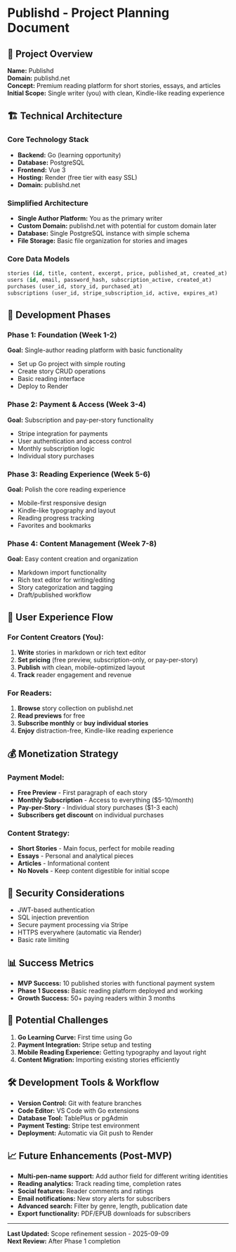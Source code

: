 # Publishd - Project Planning Document

## 🎯 Project Overview

**Name:** Publishd  
**Domain:** publishd.net  
**Concept:** Premium reading platform for short stories, essays, and articles
**Initial Scope:** Single writer (you) with clean, Kindle-like reading experience

## 🏗️ Technical Architecture

### Core Technology Stack
- **Backend:** Go (learning opportunity)
- **Database:** PostgreSQL
- **Frontend:** Vue 3
- **Hosting:** Render (free tier with easy SSL)
- **Domain:** publishd.net

### Simplified Architecture
- **Single Author Platform:** You as the primary writer
- **Custom Domain:** publishd.net with potential for custom domain later
- **Database:** Single PostgreSQL instance with simple schema
- **File Storage:** Basic file organization for stories and images

### Core Data Models
```sql
stories (id, title, content, excerpt, price, published_at, created_at)
users (id, email, password_hash, subscription_active, created_at)
purchases (user_id, story_id, purchased_at)
subscriptions (user_id, stripe_subscription_id, active, expires_at)
```

## 🔧 Development Phases

### Phase 1: Foundation (Week 1-2)
**Goal:** Single-author reading platform with basic functionality
- Set up Go project with simple routing
- Create story CRUD operations  
- Basic reading interface
- Deploy to Render

### Phase 2: Payment & Access (Week 3-4)
**Goal:** Subscription and pay-per-story functionality
- Stripe integration for payments
- User authentication and access control
- Monthly subscription logic
- Individual story purchases

### Phase 3: Reading Experience (Week 5-6)
**Goal:** Polish the core reading experience
- Mobile-first responsive design
- Kindle-like typography and layout
- Reading progress tracking
- Favorites and bookmarks

### Phase 4: Content Management (Week 7-8)
**Goal:** Easy content creation and organization
- Markdown import functionality
- Rich text editor for writing/editing
- Story categorization and tagging
- Draft/published workflow

## 🎨 User Experience Flow

### For Content Creators (You):
1. **Write** stories in markdown or rich text editor
2. **Set pricing** (free preview, subscription-only, or pay-per-story)
3. **Publish** with clean, mobile-optimized layout
4. **Track** reader engagement and revenue

### For Readers:
1. **Browse** story collection on publishd.net
2. **Read previews** for free
3. **Subscribe monthly** or **buy individual stories**
4. **Enjoy** distraction-free, Kindle-like reading experience

## 💰 Monetization Strategy

### Payment Model:
- **Free Preview** - First paragraph of each story
- **Monthly Subscription** - Access to everything ($5-10/month)
- **Pay-per-Story** - Individual story purchases ($1-3 each)
- **Subscribers get discount** on individual purchases

### Content Strategy:
- **Short Stories** - Main focus, perfect for mobile reading
- **Essays** - Personal and analytical pieces
- **Articles** - Informational content
- **No Novels** - Keep content digestible for initial scope

## 🔐 Security Considerations
- JWT-based authentication
- SQL injection prevention
- Secure payment processing via Stripe
- HTTPS everywhere (automatic via Render)
- Basic rate limiting

## 📊 Success Metrics
- **MVP Success:** 10 published stories with functional payment system
- **Phase 1 Success:** Basic reading platform deployed and working
- **Growth Success:** 50+ paying readers within 3 months

## 🚨 Potential Challenges
1. **Go Learning Curve:** First time using Go
2. **Payment Integration:** Stripe setup and testing
3. **Mobile Reading Experience:** Getting typography and layout right
4. **Content Migration:** Importing existing stories efficiently

## 🛠️ Development Tools & Workflow
- **Version Control:** Git with feature branches
- **Code Editor:** VS Code with Go extensions
- **Database Tool:** TablePlus or pgAdmin
- **Payment Testing:** Stripe test environment
- **Deployment:** Automatic via Git push to Render

## 📈 Future Enhancements (Post-MVP)
- **Multi-pen-name support:** Add author field for different writing identities
- **Reading analytics:** Track reading time, completion rates
- **Social features:** Reader comments and ratings
- **Email notifications:** New story alerts for subscribers
- **Advanced search:** Filter by genre, length, publication date
- **Export functionality:** PDF/EPUB downloads for subscribers

---
**Last Updated:** Scope refinement session - 2025-09-09  
**Next Review:** After Phase 1 completion